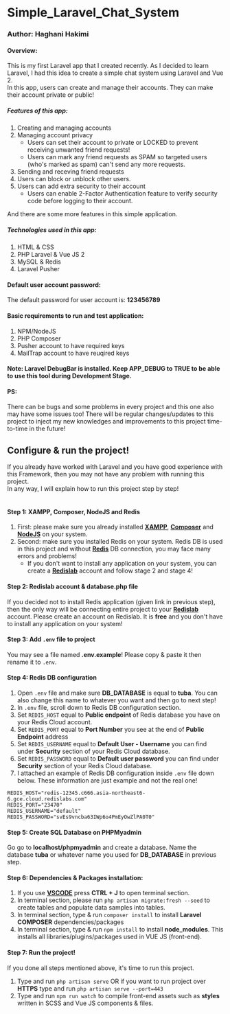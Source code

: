 # Simple_Laravel_Chat_System
### Author: Haghani Hakimi

#### Overview:

This is my first Laravel app that I created recently. As I decided to learn Laravel, I had this idea to create a simple chat system using Laravel and Vue 2.<br/>
In this app, users can create and manage their accounts. They can make their account private or public!
##### Features of this app:
1. Creating and managing accounts
2. Managing account privacy<br/>
   - Users can set their account to private or LOCKED to prevent receiving unwanted friend requests!<br/>
   - Users can mark any friend requests as SPAM so targeted users (who's marked as spam) can't send any more requests.
3. Sending and receving friend requests
3. Users can block or unblock other users.
4. Users can add extra security to their account<br/>
    - Users can enable 2-Factor Authentication feature to verify security code before logging to their account.

And there are some more features in this simple application.<br/>

##### Technologies used in this app:
1. HTML & CSS
2. PHP Laravel & Vue JS 2
3. MySQL & Redis
4. Laravel Pusher

#### Default user account password:
The default password for user account is: **123456789**

#### Basic requirements to run and test application:
1. NPM/NodeJS
2. PHP Composer
3. Pusher account to have required keys
4. MailTrap account to have reuqired keys

#### Note: Laravel DebugBar is installed. Keep APP_DEBUG to TRUE to be able to use this tool during Development Stage.

#### PS:
There can be bugs and some problems in every project and this one also may have some issues too!
There will be regular changes/updates to this project to inject my new knowledges and improvements to this project time-to-time in the future!

## Configure & run the project!
If you already have worked with Laravel and you have good experience with this Framework, then you may not have any problem with running this project.<br/>
In any way, I will explain how to run this project step by step!<br/><br/>

#### Step 1: XAMPP, Composer, NodeJS and Redis
1. First: please make sure you already installed **[XAMPP](https://www.apachefriends.org/download.html)**, **[Composer](https://getcomposer.org/download/)** and **[NodeJS](https://nodejs.org/en/)** on your system.<br/>
2. Second: make sure you installed Redis on your system. Redis DB is used in this project and without **[Redis](https://github.com/microsoftarchive/redis/releases/tag/win-3.0.504)** DB connection, you may face many errors and problems!
    * If you don't want to install any application on your system, you can create a **[Redislab](https://app.redislabs.com/#/login)** account and follow stage 2 and stage 4!<br/>

#### Step 2: Redislab account & database.php file
If you decided not to install Redis application (given link in previous step), then the only way will be connecting entire project to your **[Redislab](https://app.redislabs.com/#/login)** account. Please create an account on Redislab. It is **free** and you don't have to install any application on your system! <br/>

#### Step 3: Add ``` .env ``` file to project
You may see a file named **.env.example**! Please copy & paste it then rename it to ```.env```. <br/>

#### Step 4: Redis DB configuration
1. Open ```.env``` file and make sure **DB_DATABASE** is equal to **tuba**. You can also change this name to whatever you want and then go to next step!<br/>
2. In ``` .env ``` file, scroll down to Redis DB configuration section.
3. Set ``` REDIS_HOST ``` equal to **Public endpoint** of Redis database you have on your Redis Cloud account.
4. Set ``` REDIS_PORT ``` equal to **Port Number** you see at the end of **Public Endpoint** address
5. Set ``` REDIS_USERNAME ``` equal to **Default User - Username** you can find under **Security** section of your Redis Cloud database.
6. Set ``` REDIS_PASSWORD ``` equal to **Default user password** you can find under **Security** section of your Redis Cloud database.
7. I attached an example of Redis DB configuration inside ``` .env ``` file down below. These information are just example and not the real one!
```
REDIS_HOST="redis-12345.c666.asia-northeast6-6.gce.cloud.redislabs.com"
REDIS_PORT="23470"
REDIS_USERNAME="default"
REDIS_PASSWORD="svEs9vncba63IWp6o4PmEyOwZlPA0T0"
```

#### Step 5: Create SQL Database on PHPMyadmin
Go go to **localhost/phpmyadmin** and create a database. Name the database **tuba** or whatever name you used for **DB_DATABASE** in previous step. <br/>

#### Step 6: Dependencies & Packages installation:
1. If you use **[VSCODE](https://code.visualstudio.com/download)** press **CTRL + J** to open terminal section.
2. In terminal section, please run ``` php artisan migrate:fresh --seed ``` to create tables and populate data samples into tables.
3. In terminal section, type & run ``` composer install ``` to install **Laravel COMPOSER** dependencies/packages
4. In terminal section, type & run ``` npm install ``` to install **node_modules**. This installs all libraries/plugins/packages used in VUE JS (front-end).<br/>
#### Step 7: Run the project!
If you done all steps mentioned above, it's time to run this project.<br/>
1. Type and run ``` php artisan serve ``` OR if you want to run project over **HTTPS** type and run ```php artisan serve --port=443  ```
2. Type and run ``` npm run watch ``` to compile front-end assets such as **styles** written in SCSS and Vue JS components & files.